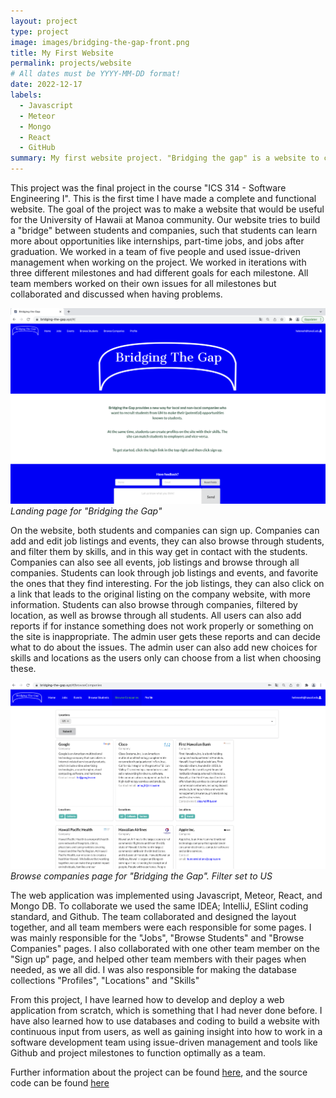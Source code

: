 ```yaml
---
layout: project
type: project
image: images/bridging-the-gap-front.png
title: My First Website
permalink: projects/website
# All dates must be YYYY-MM-DD format!
date: 2022-12-17
labels:
  - Javascript
  - Meteor
  - Mongo
  - React
  - GitHub
summary: My first website project. "Bridging the gap" is a website to connect students and companies.
---
```


This project was the final project in the course "ICS 314 - Software Engineering  I". This is the first time I have made a complete and functional website. 
The goal of the project was to make a website that would be useful for the University of Hawaii at Manoa community. Our website tries to build a "bridge" between 
students and companies, such that students can learn more about opportunities like internships, part-time jobs, and jobs after graduation. We worked in a team of 
five people and used issue-driven management when working on the project. We worked in iterations with three different milestones and had different goals for 
each milestone. All team members worked on their own issues for all milestones but collaborated and discussed when having problems.

<img class="ui image" src="../images/bridging-the-gap.png"> *Landing page for "Bridging the Gap"*

On the website, both students and companies can sign up. Companies can add and edit job listings and events, they can also browse through students, and filter them by skills, and in this way get in contact with the students. Companies can also see all events, job listings and browse through all companies. Students can look through job listings and events, and favorite the ones that they find interesting. 
For the job listings, they can also click on a link that leads to the original listing on the company website, with more information. Students can also 
browse through companies, filtered by location, as well as browse through all students. All users can also add reports if for instance something does not work 
properly or something on the site is inappropriate. The admin user gets these reports and can decide what to do about the issues. The admin user can also add new 
choices for skills and locations as the users only can choose from a list when choosing these.

<img class="ui image" src="../images/browse-companies-m3.png"> *Browse companies page for "Bridging the Gap". Filter set to US*

The web application was implemented using Javascript, Meteor, React, and Mongo DB. To collaborate we used the same IDEA; IntelliJ, ESlint coding standard, and Github. The team collaborated and designed the layout together, and all team members were each responsible for some pages. I was mainly responsible for the 
"Jobs", "Browse Students" and "Browse Companies" pages. I also collaborated with one other team member on the "Sign up" page, and helped other team members with 
their pages when needed, as we all did. I was also responsible for making the database collections "Profiles", "Locations" and "Skills"

From this project, I have learned how to develop and deploy a web application from scratch, which is something that I had never done before. 
I have also learned how to use databases and coding to build a website with continuous input from users, as well as gaining insight into how to work in a 
software development team using issue-driven management and tools like Github and project milestones to function optimally as a team.

Further information about the project can be found [here](https://bridging-the-gap.github.io), and the source code can be found [here](https://github.com/bridging-the-gap/bridging-the-gap)
